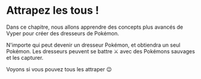 <!-- Add translation for the following page: https://vyper.fun/#/2/introduction
Do NOT change the code below. The below code runs the code editor -->

# Attrapez les tous !

Dans ce chapitre, nous allons apprendre des concepts plus avancés de Vyper pour créer des dresseurs de Pokémon.

N'importe qui peut devenir un dresseur Pokémon, et obtiendra un seul Pokémon. Les dresseurs peuvent se battre ⚔️ avec des Pokémons sauvages et les capturer.

Voyons si vous pouvez tous les attraper 😉
